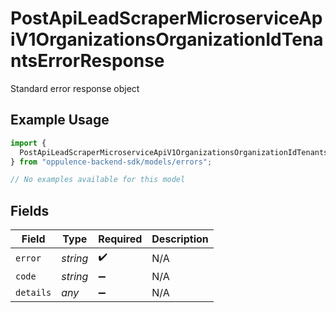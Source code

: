 # PostApiLeadScraperMicroserviceApiV1OrganizationsOrganizationIdTenantsErrorResponse

Standard error response object

## Example Usage

```typescript
import {
  PostApiLeadScraperMicroserviceApiV1OrganizationsOrganizationIdTenantsErrorResponse,
} from "oppulence-backend-sdk/models/errors";

// No examples available for this model
```

## Fields

| Field              | Type               | Required           | Description        |
| ------------------ | ------------------ | ------------------ | ------------------ |
| `error`            | *string*           | :heavy_check_mark: | N/A                |
| `code`             | *string*           | :heavy_minus_sign: | N/A                |
| `details`          | *any*              | :heavy_minus_sign: | N/A                |